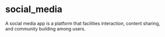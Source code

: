 # social_media
A social media app is a platform that facilities interaction, content sharing, and community building among users.
